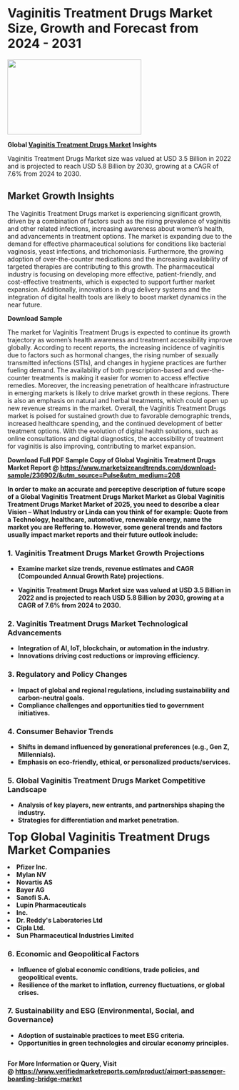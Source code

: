 <H1>Vaginitis Treatment Drugs Market Size, Growth and Forecast from 2024 - 2031</H1><img class="aligncenter size-medium wp-image-584254" src="https://thirdeyenews.in/wp-content/uploads/2024/09/Global-Market-Research-300x168.jpeg" alt="" width="300" height="168" /><p><strong>Global&nbsp;<a href="https://www.marketsizeandtrends.com/download-sample/236902/&amp;utm_source=Pulse&amp;utm_medium=208">Vaginitis Treatment Drugs Market</a> Insights</strong></p><p>Vaginitis Treatment Drugs Market size was valued at USD 3.5 Billion in 2022 and is projected to reach USD 5.8 Billion by 2030, growing at a CAGR of 7.6% from 2024 to 2030.</p><p><h2>Market Growth Insights</h2> <p>The Vaginitis Treatment Drugs market is experiencing significant growth, driven by a combination of factors such as the rising prevalence of vaginitis and other related infections, increasing awareness about women’s health, and advancements in treatment options. The market is expanding due to the demand for effective pharmaceutical solutions for conditions like bacterial vaginosis, yeast infections, and trichomoniasis. Furthermore, the growing adoption of over-the-counter medications and the increasing availability of targeted therapies are contributing to this growth. The pharmaceutical industry is focusing on developing more effective, patient-friendly, and cost-effective treatments, which is expected to support further market expansion. Additionally, innovations in drug delivery systems and the integration of digital health tools are likely to boost market dynamics in the near future.</p> <p><strong>Download Sample</strong></p> <p>The market for Vaginitis Treatment Drugs is expected to continue its growth trajectory as women’s health awareness and treatment accessibility improve globally. According to recent reports, the increasing incidence of vaginitis due to factors such as hormonal changes, the rising number of sexually transmitted infections (STIs), and changes in hygiene practices are further fueling demand. The availability of both prescription-based and over-the-counter treatments is making it easier for women to access effective remedies. Moreover, the increasing penetration of healthcare infrastructure in emerging markets is likely to drive market growth in these regions. There is also an emphasis on natural and herbal treatments, which could open up new revenue streams in the market. Overall, the Vaginitis Treatment Drugs market is poised for sustained growth due to favorable demographic trends, increased healthcare spending, and the continued development of better treatment options. With the evolution of digital health solutions, such as online consultations and digital diagnostics, the accessibility of treatment for vaginitis is also improving, contributing to market expansion. <p><strong></p><p><span class=""><strong>Download Full PDF Sample Copy of Global Vaginitis Treatment Drugs Market Report</strong> @ <a href="https://www.marketsizeandtrends.com/download-sample/236902/&amp;utm_source=Pulse&amp;utm_medium=208" target="_blank">https://www.marketsizeandtrends.com/download-sample/236902/&amp;utm_source=Pulse&amp;utm_medium=208</a></span></p><p>In order to make an accurate and perceptive description of future scope of a Global&nbsp;Vaginitis Treatment Drugs Market Market as Global&nbsp;Vaginitis Treatment Drugs Market Market of 2025, you need to describe a clear Vision &ndash; What Industry or Linda can you think of for example: Quote from a Technology, healthcare, automotive, renewable energy, name the market you are Reffering to. However, some general trends and factors usually impact market reports and their future outlook include:</p><h3>1.&nbsp;<strong>Vaginitis Treatment Drugs Market Growth Projections</strong></h3><ul><li>Examine market size trends, revenue estimates and CAGR (Compounded Annual Growth Rate) projections.</li><li><p>Vaginitis Treatment Drugs Market size was valued at USD 3.5 Billion in 2022 and is projected to reach USD 5.8 Billion by 2030, growing at a CAGR of 7.6% from 2024 to 2030.</p></li></ul><h3>2.&nbsp;<strong>Vaginitis Treatment Drugs Market Technological Advancements</strong></h3><ul><li>Integration of AI, IoT, blockchain, or automation in the industry.</li><li>Innovations driving cost reductions or improving efficiency.</li></ul><h3>3.&nbsp;<strong>Regulatory and Policy Changes</strong></h3><ul><li>Impact of global and regional regulations, including sustainability and carbon-neutral goals.</li><li>Compliance challenges and opportunities tied to government initiatives.</li></ul><h3>4.&nbsp;<strong>Consumer Behavior Trends</strong></h3><ul><li>Shifts in demand influenced by generational preferences (e.g., Gen Z, Millennials).</li><li>Emphasis on eco-friendly, ethical, or personalized products/services.</li></ul><h3>5.&nbsp;<strong>Global Vaginitis Treatment Drugs Market Competitive Landscape</strong></h3><ul><li>Analysis of key players, new entrants, and partnerships shaping the industry.</li><li>Strategies for differentiation and market penetration.</li></ul><p data-pm-slice="1 1 []"><span style="color: inherit; font-family: inherit; font-size: 25px;">Top Global Vaginitis Treatment Drugs Market Companies</span></p><div class="" data-test-id=""><p><li>Pfizer Inc.</li><li> Mylan NV</li><li> Novartis AS</li><li> Bayer AG</li><li> Sanofi S.A.</li><li> Lupin Pharmaceuticals</li><li> Inc.</li><li> Dr. Reddy's Laboratories Ltd</li><li> Cipla Ltd.</li><li> Sun Pharmaceutical Industries Limited</li></p></div><h3>6.&nbsp;<strong>Economic and Geopolitical Factors</strong></h3><ul><li>Influence of global economic conditions, trade policies, and geopolitical events.</li><li>Resilience of the market to inflation, currency fluctuations, or global crises.</li></ul><h3>7.&nbsp;<strong>Sustainability and ESG (Environmental, Social, and Governance)</strong></h3><ul><li>Adoption of sustainable practices to meet ESG criteria.</li><li>Opportunities in green technologies and circular economy principles.</li></ul><h2><strong style="font-size: 14px;">For More Information or Query, Visit @&nbsp;</strong><a style="background-color: #ffffff; font-size: 14px;" href="https://www.marketsizeandtrends.com/report/vaginitis-treatment-drugs-market/" target="_blank">https://www.verifiedmarketreports.com/product/airport-passenger-boarding-bridge-market</a></h2>
